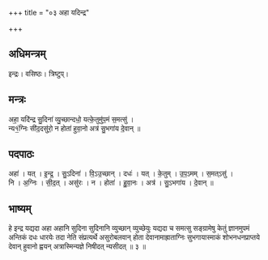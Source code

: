 +++
title = "०३ अहा यदिन्द्र"

+++
## अधिमन्त्रम्
इन्द्रः। वसिष्ठः। त्रिष्टुप्।

## मन्त्रः
अहा॒ यदि॑न्द्र सु॒दिना॑ व्यु॒च्छान्दधो॒ यत्के॒तुमु॑प॒मं स॒मत्सु॑ ।  
न्य१॒॑ग्निः सी॑द॒दसु॑रो॒ न होता॑ हुवा॒नो अत्र॑ सु॒भगा॑य दे॒वान् ॥

## पदपाठः
अहा॑ । यत् । इ॒न्द्र॒ । सु॒ऽदिना॑ । वि॒ऽउ॒च्छान् । दधः॑ । यत् । के॒तुम् । उ॒प॒ऽमम् । स॒मत्ऽसु॑ ।  
नि । अ॒ग्निः । सी॒द॒त् । असु॑रः । न । होता॑ । हु॒वा॒नः । अत्र॑ । सु॒ऽभगा॑य । दे॒वान् ॥

## भाष्यम्
हे इन्द्र यद्यदा अहा अहानि सुदिना सुदिनानि व्युच्छान् व्युच्छेयुः यद्यदा च समत्सु सङ्ग्रामेषु केतुं ज्ञानमुपमं अन्तिकं दधः धारयेः तदा नेति संप्रत्यर्थे असुरोबलवान् होता देवानामाह्राताग्निः सुभगायास्माकं शोभनधनप्राप्तये देवान् हुवानो ह्वयन् अत्रास्मिन्यज्ञे निषीदत् न्यसीदत् ॥ ३ ॥